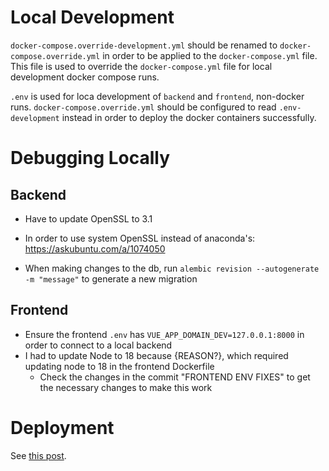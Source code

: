 # Local Development
`docker-compose.override-development.yml` should be renamed to `docker-compose.override.yml` in order to
be applied to the `docker-compose.yml` file. This file is used to override the `docker-compose.yml` file for local
development docker compose runs.

`.env` is used for loca development of `backend` and `frontend`, non-docker runs. `docker-compose.override.yml`
should be configured to read `.env-development` instead in order to deploy the docker containers successfully.

# Debugging Locally

## Backend

- Have to update OpenSSL to 3.1
- In order to use system OpenSSL instead of anaconda's: https://askubuntu.com/a/1074050

- When making changes to the db, run `alembic revision --autogenerate -m "message"` to generate a new migration

## Frontend

- Ensure the frontend `.env` has `VUE_APP_DOMAIN_DEV=127.0.0.1:8000` in order to connect to a local backend
- I had to update Node to 18 because {REASON?}, which required updating node to 18 in the frontend Dockerfile
  - Check the changes in the commit "FRONTEND ENV FIXES" to get the necessary changes to make this work

# Deployment

See [this post](https://github.com/tiangolo/full-stack-fastapi-postgresql/issues/322).